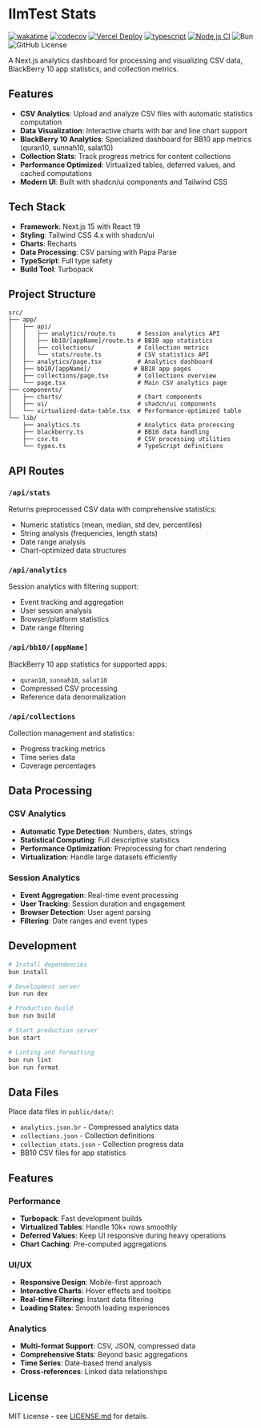 # IlmTest Stats

[![wakatime](https://wakatime.com/badge/user/a0b906ce-b8e7-4463-8bce-383238df6d4b/project/1fef3599-9317-4cbf-9885-96470bf9239f.svg)](https://wakatime.com/badge/user/a0b906ce-b8e7-4463-8bce-383238df6d4b/project/1fef3599-9317-4cbf-9885-96470bf9239f)
[![codecov](https://codecov.io/gh/ragaeeb/ilmtest-stats/graph/badge.svg?token=NEUJ7VJ1UR)](https://codecov.io/gh/ragaeeb/ilmtest-stats)
[![Vercel Deploy](https://deploy-badge.vercel.app/vercel/ilmtest-stats)](https://ilmtest-stats.vercel.app)
[![typescript](https://badgen.net/badge/icon/typescript?icon=typescript&label&color=blue)](https://www.typescriptlang.org)
[![Node.js CI](https://github.com/ragaeeb/ilmtest-stats/actions/workflows/build.yml/badge.svg)](https://github.com/ragaeeb/ilmtest-stats/actions/workflows/build.yml)
![Bun](https://img.shields.io/badge/Bun-%23000000.svg?style=for-the-badge&logo=bun&logoColor=white)
![GitHub License](https://img.shields.io/github/license/ragaeeb/ilmtest-stats)

A Next.js analytics dashboard for processing and visualizing CSV data, BlackBerry 10 app statistics, and collection metrics.

## Features

- **CSV Analytics**: Upload and analyze CSV files with automatic statistics computation
- **Data Visualization**: Interactive charts with bar and line chart support
- **BlackBerry 10 Analytics**: Specialized dashboard for BB10 app metrics (quran10, sunnah10, salat10)
- **Collection Stats**: Track progress metrics for content collections
- **Performance Optimized**: Virtualized tables, deferred values, and cached computations
- **Modern UI**: Built with shadcn/ui components and Tailwind CSS

## Tech Stack

- **Framework**: Next.js 15 with React 19
- **Styling**: Tailwind CSS 4.x with shadcn/ui
- **Charts**: Recharts
- **Data Processing**: CSV parsing with Papa Parse
- **TypeScript**: Full type safety
- **Build Tool**: Turbopack

## Project Structure

```
src/
├── app/
│   ├── api/
│   │   ├── analytics/route.ts      # Session analytics API
│   │   ├── bb10/[appName]/route.ts # BB10 app statistics
│   │   ├── collections/            # Collection metrics
│   │   └── stats/route.ts          # CSV statistics API
│   ├── analytics/page.tsx          # Analytics dashboard
│   ├── bb10/[appName]/            # BB10 app pages
│   ├── collections/page.tsx        # Collections overview
│   └── page.tsx                    # Main CSV analytics page
├── components/
│   ├── charts/                     # Chart components
│   ├── ui/                         # shadcn/ui components
│   └── virtualized-data-table.tsx  # Performance-optimized table
└── lib/
    ├── analytics.ts                # Analytics data processing
    ├── blackberry.ts               # BB10 data handling
    ├── csv.ts                      # CSV processing utilities
    └── types.ts                    # TypeScript definitions
```

## API Routes

### `/api/stats`
Returns preprocessed CSV data with comprehensive statistics:
- Numeric statistics (mean, median, std dev, percentiles)
- String analysis (frequencies, length stats)
- Date range analysis
- Chart-optimized data structures

### `/api/analytics`
Session analytics with filtering support:
- Event tracking and aggregation
- User session analysis
- Browser/platform statistics
- Date range filtering

### `/api/bb10/[appName]`
BlackBerry 10 app statistics for supported apps:
- `quran10`, `sunnah10`, `salat10`
- Compressed CSV processing
- Reference data denormalization

### `/api/collections`
Collection management and statistics:
- Progress tracking metrics
- Time series data
- Coverage percentages

## Data Processing

### CSV Analytics
- **Automatic Type Detection**: Numbers, dates, strings
- **Statistical Computing**: Full descriptive statistics
- **Performance Optimization**: Preprocessing for chart rendering
- **Virtualization**: Handle large datasets efficiently

### Session Analytics
- **Event Aggregation**: Real-time event processing
- **User Tracking**: Session duration and engagement
- **Browser Detection**: User agent parsing
- **Filtering**: Date ranges and event types

## Development

```bash
# Install dependencies
bun install

# Development server
bun run dev

# Production build
bun run build

# Start production server
bun start

# Linting and formatting
bun run lint
bun run format
```

## Data Files

Place data files in `public/data/`:
- `analytics.json.br` - Compressed analytics data
- `collections.json` - Collection definitions
- `collection_stats.json` - Collection progress data
- BB10 CSV files for app statistics

## Features

### Performance
- **Turbopack**: Fast development builds
- **Virtualized Tables**: Handle 10k+ rows smoothly
- **Deferred Values**: Keep UI responsive during heavy operations
- **Chart Caching**: Pre-computed aggregations

### UI/UX
- **Responsive Design**: Mobile-first approach
- **Interactive Charts**: Hover effects and tooltips
- **Real-time Filtering**: Instant data filtering
- **Loading States**: Smooth loading experiences

### Analytics
- **Multi-format Support**: CSV, JSON, compressed data
- **Comprehensive Stats**: Beyond basic aggregations
- **Time Series**: Date-based trend analysis
- **Cross-references**: Linked data relationships

## License

MIT License - see [LICENSE.md](LICENSE.md) for details.